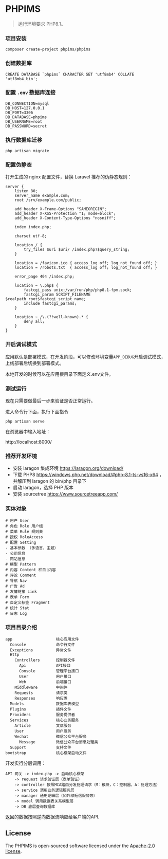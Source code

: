 # PHPIMS

> 运行环境要求 PHP8.1。

### 项目安装

```
composer create-project phpims/phpims
```

### 创建数据库

```
CREATE DATABASE `phpims` CHARACTER SET 'utf8mb4' COLLATE 'utf8mb4_bin';
```

### 配置 `.env` 数据库连接

```
DB_CONNECTION=mysql
DB_HOST=127.0.0.1
DB_PORT=3306
DB_DATABASE=phpims
DB_USERNAME=root
DB_PASSWORD=secret
```

### 执行数据库迁移

```
php artisan migrate
```

### 配置伪静态

打开生成的 nginx 配置文件，替换 Laravel 推荐的伪静态规则：

```
server {
    listen 80;
    server_name example.com;
    root /srv/example.com/public;

    add_header X-Frame-Options "SAMEORIGIN";
    add_header X-XSS-Protection "1; mode=block";
    add_header X-Content-Type-Options "nosniff";

    index index.php;

    charset utf-8;

    location / {
        try_files $uri $uri/ /index.php?$query_string;
    }

    location = /favicon.ico { access_log off; log_not_found off; }
    location = /robots.txt  { access_log off; log_not_found off; }

    error_page 404 /index.php;

    location ~ \.php$ {
        fastcgi_pass unix:/var/run/php/php8.1-fpm.sock;
        fastcgi_param SCRIPT_FILENAME $realpath_root$fastcgi_script_name;
        include fastcgi_params;
    }

    location ~ /\.(?!well-known).* {
        deny all;
    }
}
```

### 开启调试模式

应用默认是部署模式，在开发阶段，可以修改环境变量`APP_DEBUG`开启调试模式，上线部署后切换到部署模式。

本地开发的时候可以在应用根目录下面定义.env文件。

### 测试运行

现在只需要做最后一步来验证是否正常运行。

进入命令行下面，执行下面指令

```
php artisan serve
```

在浏览器中输入地址：

http://localhost:8000/

### 推荐开发环境

- 安装 laragon 集成环境 https://laragon.org/download/
- 下载 PHP8 https://windows.php.net/download/#php-8.1-ts-vs16-x64 ，并解压到 laragon 的 bin/php 目录下
- 启动 laragon，选择 PHP 版本
- 安装 sourcetree https://www.sourcetreeapp.com/

### 实体对象

```
# 用户 User
# 角色 Role 用户组
# 菜单 Rule 规则表
# 授权 RoleAccess
# 配置 Setting
- 基本参数 （多语言，主题）
- 公司信息
- 网站信息
# 模型 Pattern
# 内容 Content 栏目|内容
# 评论 Comment
# 导航 Nav
# 广告 Ad
# 友情链接 Link
# 表单 Form
# 自定义标签 Fragment
# 统计 Stat
# 日志 Log
```

### 项目目录介绍

```
app                   核心应用文件
  Console             命令行文件
  Exceptions          异常文件
  Http
    Controllers       控制器文件
      Api             API接口
      Console         管理平台接口
      User            用户接口
      Web             前端接口
    Middleware        中间件
    Requests          请求类
    Responses         响应类
  Models              数据库表模型
  Plugins             插件文件
  Providers           服务提供者
  Services            核心业务服务
    Article           文章服务
    User              用户服务
    Wechat            微信公众平台服务
      Message         微信公众平台消息处理类
  Support             支持文件
bootstrap             核心框架启动文件
```

开发实行分层调用：

```
API 网关 -> index.php -> 启动核心框架
	-> request 请求验证层（表单验证）
	-> controller 按照MCA路由分发处理请求（M：模块，C：控制器，A：处理方法）
	-> service 调用业务逻辑服务层
	-> manager 通用逻辑层（如外部短信服务等）
	-> model 调用数据表关系模型层
	-> DB 底层查询数据库
```

返回的数据按照逆向数据流响应给客户端的API.

## License

The PHPIMS is open-sourced software licensed under the [Apache-2.0 license](https://opensource.org/licenses/Apache-2.0).
